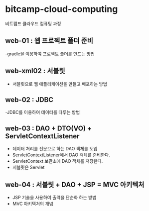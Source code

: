 # bitcamp-cloud-computing
비트캠프 클라우드 컴퓨팅 과정

## web-01 : 웹 프로젝트 폴더 준비
-gradle을 이용하여 프로젝트 폴더를 만드는 방법

## web-xml02 : 서블릿 
- 서블릿으로 웹 애플리케이션을 만들고 배포하는 방법

## web-02 : JDBC 
-JDBC를 이용하여 데이터를 다루는 방법

## web-03 : DAO + DTO(VO) + ServletContextListener
- 데이터 처리를 전문으로 하는 DAO 객체를 도입 
- ServletContextListener에서 DAO 객체를 준비한다.
- ServletContext 보관소에 DAO 객체를 저장한다.
- 서블릿은 Servlet

## web-04 : 서블릿 + DAO + JSP = MVC 아키텍처
- JSP 기술을 사용하여 출력을 단순화 하는 방법
- MVC 아키텍처의 개념





